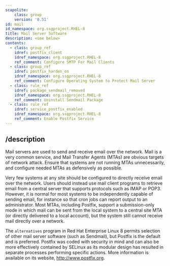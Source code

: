 ```yaml
---
scapolite:
    class: group
    version: '0.51'
id: mail
id_namespace: org.ssgproject.RHEL-8
title: Mail Server Software
description: <see below>
contents:
  - class: group_ref
    idref: postfix_client
    idref_namespace: org.ssgproject.RHEL-8
    ref_comment: Configure SMTP For Mail Clients
  - class: group_ref
    idref: postfix_harden_os
    idref_namespace: org.ssgproject.RHEL-8
    ref_comment: Configure Operating System to Protect Mail Server
  - class: rule_ref
    idref: package_sendmail_removed
    idref_namespace: org.ssgproject.RHEL-8
    ref_comment: Uninstall Sendmail Package
  - class: rule_ref
    idref: service_postfix_enabled
    idref_namespace: org.ssgproject.RHEL-8
    ref_comment: Enable Postfix Service
---
```



## /description

Mail
servers are used to send and receive email over the network. Mail is a
very common service, and Mail Transfer Agents (MTAs) are obvious targets
of network attack. Ensure that systems are not running MTAs
unnecessarily, and configure needed MTAs as defensively as possible.  
  
Very few systems at any site should be configured to directly receive
email over the network. Users should instead use mail client programs to
retrieve email from a central server that supports protocols such as
IMAP or POP3. However, it is normal for most systems to be independently
capable of sending email, for instance so that cron jobs can report
output to an administrator. Most MTAs, including Postfix, support a
submission-only mode in which mail can be sent from the local system to
a central site MTA (or directly delivered to a local account), but the
system still cannot receive mail directly over a network.  
  
The `alternatives` program in Red Hat Enterprise Linux 8 permits
selection of other mail server software (such as Sendmail), but Postfix
is the default and is preferred. Postfix was coded with security in mind
and can also be more effectively contained by SELinux as its modular
design has resulted in separate processes performing specific actions.
More information is available on its website, <http://www.postfix.org>.
